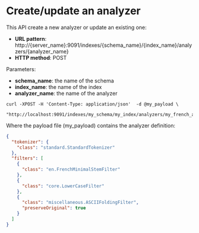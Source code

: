 # Create/update an analyzer

This API create a new analyzer or update an existing one:

* **URL pattern**: http://{server_name}:9091/indexes/{schema_name}/{index_name}/analyzers/{analyzer_name}
* **HTTP method**: POST

Parameters:

* **schema_name**: the name of the schema
* **index_name**: the name of the index
* **analyzer_name**: the name of the analyzer

```shell
curl -XPOST -H 'Content-Type: application/json'  -d @my_payload \
    "http://localhost:9091/indexes/my_schema/my_index/analyzers/my_french_analyzer"
```

Where the payload file (my_payload) contains the analyzer definition:

```json
{
  "tokenizer": {
    "class": "standard.StandardTokenizer"
  },
  "filters": [
    {
      "class": "en.FrenchMinimalStemFilter"
    },
    {
      "class": "core.LowerCaseFilter"
    },
    {
      "class": "miscellaneous.ASCIIFoldingFilter",
      "preserveOriginal": true
    }
  ]
}
```

